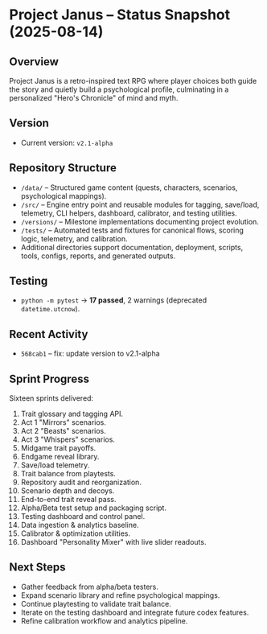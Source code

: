 # Project Janus – Status Snapshot (2025-08-14)

## Overview
Project Janus is a retro-inspired text RPG where player choices both guide the story and quietly build a psychological profile, culminating in a personalized "Hero's Chronicle" of mind and myth.

## Version
- Current version: `v2.1-alpha`

## Repository Structure
- `/data/` – Structured game content (quests, characters, scenarios, psychological mappings).
- `/src/` – Engine entry point and reusable modules for tagging, save/load, telemetry, CLI helpers, dashboard, calibrator, and testing utilities.
- `/versions/` – Milestone implementations documenting project evolution.
- `/tests/` – Automated tests and fixtures for canonical flows, scoring logic, telemetry, and calibration.
- Additional directories support documentation, deployment, scripts, tools, configs, reports, and generated outputs.

## Testing
- `python -m pytest` → **17 passed**, 2 warnings (deprecated `datetime.utcnow`).

## Recent Activity
- `568cab1` – fix: update version to v2.1-alpha

## Sprint Progress
Sixteen sprints delivered:
1. Trait glossary and tagging API.
2. Act 1 "Mirrors" scenarios.
3. Act 2 "Beasts" scenarios.
4. Act 3 "Whispers" scenarios.
5. Midgame trait payoffs.
6. Endgame reveal library.
7. Save/load telemetry.
8. Trait balance from playtests.
9. Repository audit and reorganization.
10. Scenario depth and decoys.
11. End-to-end trait reveal pass.
12. Alpha/Beta test setup and packaging script.
13. Testing dashboard and control panel.
14. Data ingestion & analytics baseline.
15. Calibrator & optimization utilities.
16. Dashboard "Personality Mixer" with live slider readouts.

## Next Steps
- Gather feedback from alpha/beta testers.
- Expand scenario library and refine psychological mappings.
- Continue playtesting to validate trait balance.
- Iterate on the testing dashboard and integrate future codex features.
- Refine calibration workflow and analytics pipeline.

